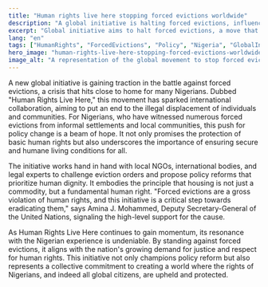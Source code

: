 ```yaml
---
title: "Human rights live here stopping forced evictions worldwide"
description: "A global initiative is halting forced evictions, influencing policies and safeguarding human rights."
excerpt: "Global initiative aims to halt forced evictions, a move that resonates with Nigerians."
lang: "en"
tags: ["HumanRights", "ForcedEvictions", "Policy", "Nigeria", "GlobalInitiative"]
hero_image: "human-rights-live-here-stopping-forced-evictions-worldwide.png"
image_alt: "A representation of the global movement to stop forced evictions."
---
```


A new global initiative is gaining traction in the battle against forced evictions, a crisis that hits close to home for many Nigerians. Dubbed "Human Rights Live Here," this movement has sparked international collaboration, aiming to put an end to the illegal displacement of individuals and communities. For Nigerians, who have witnessed numerous forced evictions from informal settlements and local communities, this push for policy change is a beam of hope. It not only promises the protection of basic human rights but also underscores the importance of ensuring secure and humane living conditions for all.

The initiative works hand in hand with local NGOs, international bodies, and legal experts to challenge eviction orders and propose policy reforms that prioritize human dignity. It embodies the principle that housing is not just a commodity, but a fundamental human right. "Forced evictions are a gross violation of human rights, and this initiative is a critical step towards eradicating them," says Amina J. Mohammed, Deputy Secretary-General of the United Nations, signaling the high-level support for the cause.

As Human Rights Live Here continues to gain momentum, its resonance with the Nigerian experience is undeniable. By standing against forced evictions, it aligns with the nation's growing demand for justice and respect for human rights. This initiative not only champions policy reform but also represents a collective commitment to creating a world where the rights of Nigerians, and indeed all global citizens, are upheld and protected.